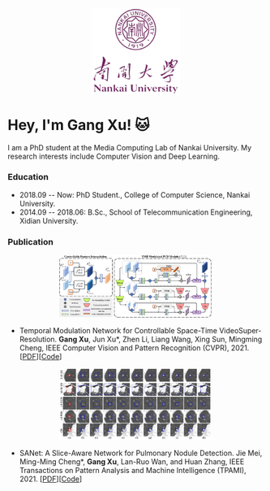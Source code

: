 <p align="center">
  <img src="https://github.com/CS-GangXu/CS-GangXu/blob/main/logo3_none.png" width="175">
</p>

# Hey, I'm Gang Xu! :cat:

I am a PhD student at the Media Computing Lab of Nankai University. My research interests include Computer Vision and Deep Learning.

### Education
- 2018.09 -- Now: PhD Student., College of Computer Science, Nankai University.
- 2014.09 -- 2018.06: B.Sc., School of Telecommunication Engineering, Xidian University.

### Publication
<p align="center">
  <img src="https://github.com/CS-GangXu/CS-GangXu/blob/main/method_cut.png" width="300">
</p>

- Temporal Modulation Network for Controllable Space-Time VideoSuper-Resolution. **Gang Xu**, Jun Xu*, Zhen Li, Liang Wang, Xing Sun, Mingming Cheng, IEEE Computer Vision and Pattern Recognition (CVPR), 2021. [[PDF](none)][[Code](https://github.com/CS-GangXu)]

<p align="center">
  <img src="https://github.com/CS-GangXu/CS-GangXu/blob/main/sanet_show.png" width="300">
</p>

- SANet: A Slice-Aware Network for Pulmonary Nodule Detection. Jie Mei, Ming-Ming Cheng*, **Gang Xu**, Lan-Ruo Wan, and Huan Zhang, IEEE Transactions on Pattern Analysis and Machine Intelligence (TPAMI), 2021. [[PDF](https://mftp.mmcheng.net/Papers/21pami-lungNodule.pdf)][[Code](https://github.com/CS-GangXu)]
